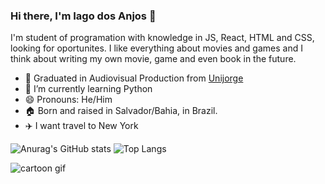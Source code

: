 ### Hi there, I'm Iago dos Anjos 👋
 I'm student of programation with knowledge in JS, React, HTML and CSS, looking for oportunites.
 I like everything about movies and games and I think about writing my own movie, game and even book in the future.
<!-- - 🔭 I’m currently working on ... -->
- 🎥 Graduated in Audiovisual Production from [Unijorge](www.unijorge.edu.br)
- 🌱 I’m currently learning Python
- 😄 Pronouns: He/Him
- 🏠 Born and raised in Salvador/Bahia, in Brazil.
- ✈️ I want travel to New York
<!-- 
- 👯 I’m looking to collaborate on ... 
- 🤔 I’m looking for help with ...
- 💬 Ask me about ...
- 📫 How to reach me: ...
- ⚡ Fun fact: ... -->
![Anurag's GitHub stats](https://github-readme-stats.vercel.app/api?username=guinhoanjos&show_icons=true&theme=radical) ![Top Langs](https://github-readme-stats.vercel.app/api/top-langs/?username=guinhoanjos&layout=compact)

![cartoon gif](https://mir-s3-cdn-cf.behance.net/project_modules/max_1200/5eeea355389655.59822ff824b72.gif)
